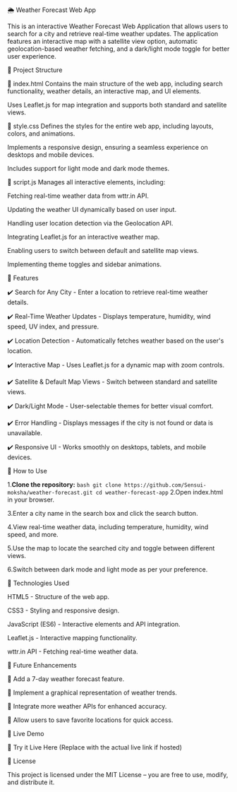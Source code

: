 🌦️ Weather Forecast Web App

This is an interactive Weather Forecast Web Application that allows users to search for a city and retrieve real-time weather updates. The application features an interactive map with a satellite view option, automatic geolocation-based weather fetching, and a dark/light mode toggle for better user experience.

📂 Project Structure

🔹 index.html
Contains the main structure of the web app, including search functionality, weather details, an interactive map, and UI elements.

Uses Leaflet.js for map integration and supports both standard and satellite views.

🔹 style.css
Defines the styles for the entire web app, including layouts, colors, and animations.

Implements a responsive design, ensuring a seamless experience on desktops and mobile devices.

Includes support for light mode and dark mode themes.

🔹 script.js
Manages all interactive elements, including:

Fetching real-time weather data from wttr.in API.

Updating the weather UI dynamically based on user input.

Handling user location detection via the Geolocation API.

Integrating Leaflet.js for an interactive weather map.

Enabling users to switch between default and satellite map views.

Implementing theme toggles and sidebar animations.

🚀 Features

✔️ Search for Any City - Enter a location to retrieve real-time weather details.

✔️ Real-Time Weather Updates - Displays temperature, humidity, wind speed, UV index, and pressure.

✔️ Location Detection - Automatically fetches weather based on the user's location.

✔️ Interactive Map - Uses Leaflet.js for a dynamic map with zoom controls.

✔️ Satellite & Default Map Views - Switch between standard and satellite views.

✔️ Dark/Light Mode - User-selectable themes for better visual comfort.

✔️ Error Handling - Displays messages if the city is not found or data is unavailable.

✔️ Responsive UI - Works smoothly on desktops, tablets, and mobile devices.


🎯 How to Use

1.**Clone the repository:**
``bash
git clone https://github.com/Sensui-moksha/weather-forecast.git
cd weather-forecast-app``
2.Open index.html in your browser.

3.Enter a city name in the search box and click the search button.

4.View real-time weather data, including temperature, humidity, wind speed, and more.

5.Use the map to locate the searched city and toggle between different views.

6.Switch between dark mode and light mode as per your preference.

🔧 Technologies Used

HTML5 - Structure of the web app.

CSS3 - Styling and responsive design.

JavaScript (ES6) - Interactive elements and API integration.

Leaflet.js - Interactive mapping functionality.

wttr.in API - Fetching real-time weather data.

📌 Future Enhancements

🔹 Add a 7-day weather forecast feature.

🔹 Implement a graphical representation of weather trends.

🔹 Integrate more weather APIs for enhanced accuracy.

🔹 Allow users to save favorite locations for quick access.


🎯 Live Demo

🚀 Try it Live Here (Replace with the actual live link if hosted)

📜 License

This project is licensed under the MIT License – you are free to use, modify, and distribute it.

